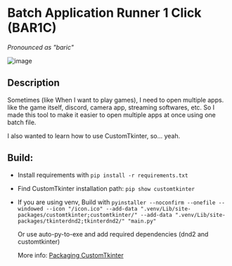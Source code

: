 # Batch Application Runner 1 Click (BAR1C)

_Pronounced as "baric"_

![image](https://github.com/omid3098/BAR1C/assets/6388730/aa3771eb-22aa-4234-b659-7c3ee703ea3c)

## Description

Sometimes (like When I want to play games), I need to open multiple apps. like the game itself, discord, camera app, streaming softwares, etc. So I made this tool to make it easier to open multiple apps at once using one batch file.

I also wanted to learn how to use CustomTkinter, so... yeah.

## Build:

- Install requirements with `pip install -r requirements.txt`
- Find CustomTkinter installation path: `pip show customtkinter`
- If you are using venv, Build with `pyinstaller --noconfirm --onefile --windowed --icon "/icon.ico" --add-data ".venv/Lib/site-packages/customtkinter;customtkinter/" --add-data ".venv/Lib/site-packages/tkinterdnd2;tkinterdnd2/" "main.py"`

  Or use auto-py-to-exe and add required dependencies (dnd2 and customtkinter)

  More info: [Packaging CustomTkinter](https://github.com/TomSchimansky/CustomTkinter/wiki/Packaging)
